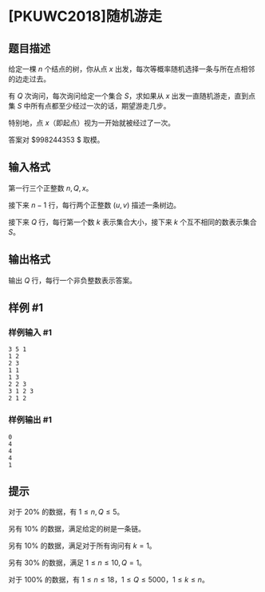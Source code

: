 # [PKUWC2018]随机游走

## 题目描述

给定一棵 $n$ 个结点的树，你从点 $x$ 出发，每次等概率随机选择一条与所在点相邻的边走过去。

有 $Q$ 次询问，每次询问给定一个集合 $S$，求如果从 $x$ 出发一直随机游走，直到点集 $S$ 中所有点都至少经过一次的话，期望游走几步。

特别地，点 $x$（即起点）视为一开始就被经过了一次。

答案对 $998244353 $ 取模。


## 输入格式

第一行三个正整数 $n,Q,x$。

接下来 $n-1$ 行，每行两个正整数 $(u,v)$ 描述一条树边。

接下来 $Q$ 行，每行第一个数 $k$ 表示集合大小，接下来 $k$ 个互不相同的数表示集合 $S$。

## 输出格式

输出 $Q$ 行，每行一个非负整数表示答案。

## 样例 #1

### 样例输入 #1
```
3 5 1
1 2
2 3
1 1
1 3
2 2 3
3 1 2 3
2 1 2
```

### 样例输出 #1

```
0
4
4
4
1
```

## 提示

对于 $20\%$ 的数据，有 $1\leq n,Q\leq 5$。

另有 $10\%$ 的数据，满足给定的树是一条链。

另有 $10\%$ 的数据，满足对于所有询问有 $k=1$。

另有 $30\%$ 的数据，满足 $1\leq n\leq 10 ,Q=1$。

对于 $100\%$ 的数据，有 $1\leq n\leq 18$，$1\leq Q\leq 5000$，$1\leq k\leq n$。
